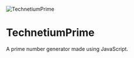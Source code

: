![TechnetiumPrime](http://booligoosh.github.io/technetiumprime/technetium.png)
# TechnetiumPrime
A prime number generator made using JavaScript.
